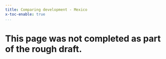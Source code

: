 ```yaml
---
title: Comparing development - Mexico
x-toc-enable: true
...
```

# **This page was not completed as part of the rough draft.**